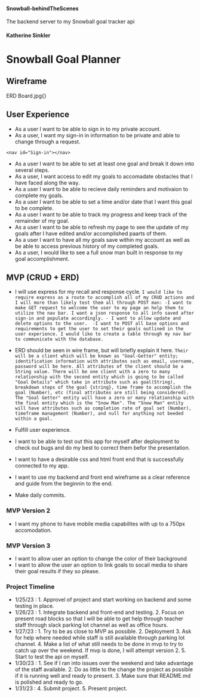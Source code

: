 #### Snowball-behindTheScenes
The backend server to my Snowball goal tracker api 

#### Katherine Sinkler

# Snowball Goal Planner

## Wireframe
ERD Board.jpg{}

## User Experience

* As a user I want to be able to sign in to my private account.
* As a user, I want my sign-in in information to be private and able to change through a request.

```<nav id="Sign-in"></nav>```

* As a user I want to be able to set at least one goal and break it down into several steps.
* As a user, I want access to edit my goals to accomadate obstacles that I have faced along the way. 
* As a user I want to be able to recieve daily reminders and motivaion to complete my goals.
* As a user I want to be able to set a time and/or date that I want this goal to be complete.
* As a user I want to be able to track my progress and keep track of the remainder of my goal.
* As a user I want to be able to refresh my page to see the update of my goals after I have edited and/or accomplished paarts of them.
* As a user I want to have all my goals save within my account as well as be able to access previous history of my completed goals.
* As a user, I would like to see a full snow man built in response to my goal accomplishment.

## MVP (CRUD + ERD)
* I will use express for my recall and response cycle.
        ``` I would like to require express as a route to accomplish all of my CRUD actions and I will more than likely test them all through POST man:
            -I want to make GET request to welcome the user to my page an help them to utilize the nav bar. I want a json response to all info saved after sign-in and populate accordingly.
            - I want to allow update and delete options to the user. 
            -I want to POST all base options and requirements to get the user to set their goals outlined in the user experience. I would like to create a table through my nav bar to communicate with the database. ```


* ERD should be seen in wire frame, but will briefly explain it here. 
        ``` Their will be a client which will be known as "Goal-Getter" entity; identification information with attributes such as email, username, password will be here. All attributes of the client should be a String value. There will be one client with a zero to many relationship with the second entity which is going to be called "Goal Details" which take in attribute such as goal(String), breakdown steps of the goal {string}, time frame to accomplish the goal (Number), etc (final attributes are still being considered). The "Goal Getter" entity will have a zero or many relationship with the final entity which is the "Snow Man".
        The "Snow Man" entity will have attributes such as completion rate of goal set (Number), timeframe management (Number), and null for anything not beeded within a goal. ```  

* Fulfill user experience.
* I want to be able to test out this app for myself after deployment to check out bugs and do my best to correct them befor the presentation. 
* I want to have a desirable css and html front end that is successfully connected to my app.
* I want to use my backend and front end wireframe as a clear reference and guide from the beginnin to the end.
* Make daily commits.


### MVP Version 2
* I want my phone to have mobile media capabilites with up to a 750px accomodation.

### MVP Version 3
* I want to allow user an option to change the color of their background
* I want to allow the user an option to link goals to socail media to share their goal results if they so please.

### Project Timeline
 * 1/25/23 : 
        1. Approvel of project and start working on backend and some testing in place.
 * 1/26/23 : 
        1. Integrate backend and front-end and testing.
        2. Focus on present road blocks so that I will be able to get help through teacher staff through slack parking lot channel as well as office hours. 
 * 1/27/23 :
        1. Try to be as close to MVP as possible.
        2. Deployment
        3. Ask for help where needed while staff is still available through parking lot channel.
        4. Make a list of what still needs to be done in mvp to try to catch up over the weekend. If mvp is done, I will attempt version 2.
        5. Start to test the api on myself.
 * 1/30/23 :
        1. See if I ran into issues over the weekend and take advantage of the staff available.
        2. Do as little to the change the project as possible if it is running well and ready to present.
        3. Make sure that README.md is polished and ready to go. 
 * 1/31/23 :
        4. Submit project.
        5. Present project.